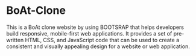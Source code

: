 # BoAt-Clone
This is a BoAt clone website by using  BOOTSRAP that helps developers build responsive, mobile-first web applications. It provides a set of pre-written HTML, CSS, and JavaScript code that can be used to create a consistent and visually appealing design for a website or web application.
